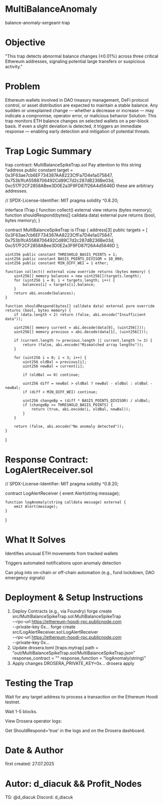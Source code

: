 # MultiBalanceAnomaly
balance-anomaly-sergeant-trap
# Objective 
"This trap detects abnormal balance changes (≥0.01%) across three critical Ethereum addresses, signaling potential large transfers or suspicious activity."
# Problem
Ethereum wallets involved in DAO treasury management, DeFi protocol control, or asset distribution are expected to maintain a stable balance. Any sudden or unexplained change — whether a decrease or increase — may indicate a compromise, operator error, or malicious behavior
Solution: This trap monitors ETH balance changes on selected wallets on a per-block basis. If even a slight deviation is detected, it triggers an immediate response — enabling early detection and mitigation of potential threats.
# Trap Logic Summary
trap contract: MultiBalanceSpikeTrap.sol
Pay attention to this string "address public constant target =
0x3F63ae7cb6EF734387AA8223CfFa7D4e1a075847,
0x753b1fcA5588706492Cd89C7d2c287dB236Be03d,
0xc517F2CF2858ABee3D0E2a3F9FD87f26A4d5646D
these are arbitrary addresses.

// SPDX-License-Identifier: MIT
pragma solidity ^0.8.20;

interface ITrap {
    function collect() external view returns (bytes memory);
    function shouldRespond(bytes[] calldata data) external pure returns (bool, bytes memory);
}

contract MultiBalanceSpikeTrap is ITrap {
    address[3] public targets = [
        0x3F63ae7cb6EF734387AA8223CfFa7D4e1a075847,
        0x753b1fcA5588706492Cd89C7d2c287dB236Be03d,
        0xc517F2CF2858ABee3D0E2a3F9FD87f26A4d5646D
    ];

    uint256 public constant THRESHOLD_BASIS_POINTS = 1;
    uint256 public constant BASIS_POINTS_DIVISOR = 10_000;
    uint256 public constant MIN_DIFF_WEI = 1 ether;

    function collect() external view override returns (bytes memory) {
        uint256[] memory balances = new uint256[](targets.length);
        for (uint256 i = 0; i < targets.length; i++) {
            balances[i] = targets[i].balance;
        }
        return abi.encode(balances);
    }

    function shouldRespond(bytes[] calldata data) external pure override returns (bool, bytes memory) {
        if (data.length < 2) return (false, abi.encode("Insufficient data"));

        uint256[] memory current = abi.decode(data[0], (uint256[]));
        uint256[] memory previous = abi.decode(data[1], (uint256[]));

        if (current.length != previous.length || current.length != 3) {
            return (false, abi.encode("Mismatched array lengths"));
        }

        for (uint256 i = 0; i < 3; i++) {
            uint256 oldBal = previous[i];
            uint256 newBal = current[i];

            if (oldBal == 0) continue;

            uint256 diff = newBal > oldBal ? newBal - oldBal : oldBal - newBal;
            if (diff < MIN_DIFF_WEI) continue;

            uint256 changeBp = (diff * BASIS_POINTS_DIVISOR) / oldBal;
            if (changeBp >= THRESHOLD_BASIS_POINTS) {
                return (true, abi.encode(i, oldBal, newBal));
            }
        }

        return (false, abi.encode("No anomaly detected"));
    }
}

# Response Contract: LogAlertReceiver.sol
// SPDX-License-Identifier: MIT
pragma solidity ^0.8.20;

contract LogAlertReceiver {
    event Alert(string message);

    function logAnomaly(string calldata message) external {
        emit Alert(message);
    }
}
# What It Solves
Identifies unusual ETH movements from tracked wallets

Triggers automated notifications upon anomaly detection

Can plug into on-chain or off-chain automation (e.g., fund lockdown, DAO emergency signals)
# Deployment & Setup Instructions
1. Deploy Contracts (e.g., via Foundry)
   forge create src/MultiBalanceSpikeTrap.sol:MultiBalanceSpikeTrap \
  --rpc-url https://ethereum-hoodi-rpc.publicnode.com \
  --private-key 0x...
   forge create src/LogAlertReceiver.sol:LogAlertReceiver \
  --rpc-url https://ethereum-hoodi-rpc.publicnode.com \
  --private-key 0x...
2. Update drosera.toml
   [traps.mytrap]
path = "out/MultiBalanceSpikeTrap.sol/MultiBalanceSpikeTrap.json"
response_contract = "<LogAlertReceiver address>"
response_function = "logAnomaly(string)"
3. Apply changes
   DROSERA_PRIVATE_KEY=0x... drosera apply
# Testing the Trap

Wait for any target address to process a transaction on the Ethereum Hoodi testnet.

Wait 1-5 blocks.

View Drosera operator logs:

Get ShouldRespond='true' in the logs and on the Drosera dashboard.
# Date & Author
first created: 27.07.2025
# Autor:  d_diacuk && Profit_Nodes
TG: @d_diacuk
Discord: d_diacuk

